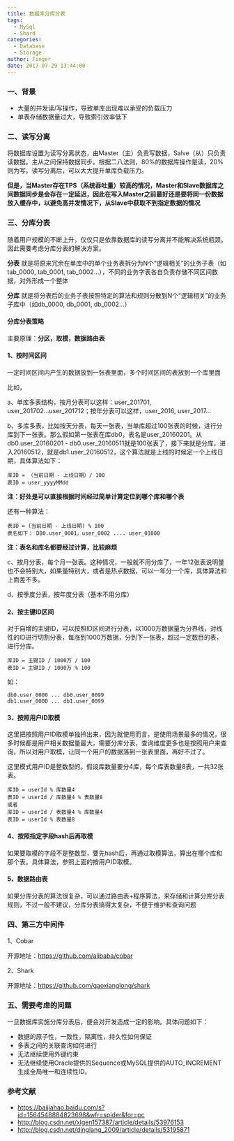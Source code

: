 ```yaml
---
title: 数据库分库分表
tags:
  - MySql
  - Shard
categories:
  - Database
  - Storage
author: Finger
date: 2017-07-29 13:44:00
---
```


### 一、背景
- 大量的并发读/写操作，导致单库出现难以承受的负载压力
- 单表存储数据量过大，导致索引效率低下

### 二、读写分离
将数据库设置为读写分离状态，由Master（主）负责写数据，Salve（从）只负责读数据。主从之间保持数据同步。根据二八法则，80%的数据库操作是读，20%则为写。读写分离后，可以大大提升单库负载压力。

**但是，当Master存在TPS（系统吞吐量）较高的情况，Master和Slave数据库之间数据同步是会存在一定延迟，因此在写入Master之前最好还是要将同一份数据放入缓存中，以避免高并发情况下，从Slave中获取不到指定数据的情况**

### 三、分库分表
随着用户规模的不断上升，仅仅只是依靠数据库的读写分离并不能解决系统瓶颈。因此需要考虑分库分表的解决方案。

**分表** 就是将原来冗余在单库中的单个业务表拆分为N个“逻辑相关”的业务子表（如tab_0000, tab_0001, tab_0002...），不同的业务字表各自负责存储不同区间数据，对外形成一个整体

**分库** 就是将分表后的业务子表按照特定的算法和规则分散到N个“逻辑相关”的业务子库中（如db_0000, db_0001, db_0002...）

#### 分库分表策略
主要原理：**分区，取模，数据路由表**

#### 1、按时间区间
一定时间区间内产生的数据放到一张表里面，多个时间区间的表放到一个库里面

比如，

a、单库多表结构，按月分表可以这样：user_201701, user_201702...user_201712；按年分表可以这样，user_2016, user_2017...

b、多库多表，比如按天分表，每天一张表，当单库超过100张表的时候，进行分库到下一张表。那么假如第一张表在库db0，表名是user_20160201。从db0.user_20160201 - db0.user_20160511就是100张表了，接下来就是分库，进入20160512，就是db1.user_20160512，这个算法就是上线的时候定一个上线日期，具体算法如下：

```
库ID = （当前日期 - 上线日期）/ 100
表ID = user_yyyyMMdd
```
**注：好处是可以直接根据时间经过简单计算定位到哪个库和哪个表**

还有一种算法：
```
表ID = (当前日期 - 上线日期) % 100
表名如下： DB0.user_0001，user_0002 .... user_01000
```
**注：表名和库名都要经过计算，比较麻烦**

c、按月分表，每个月一张表。这种情况，一般就不用分库了，一年12张表说明量也不会特别大，如果量特别大，或者是热点数据，可以一年分一个库，具体算法和上面差不多。

d、按季度分表，按年度分表（基本不用分库）

#### 2、按主键ID区间

对于自增的主键ID，可以按照ID区间进行分表，以1000万数据量为分界线，对线性的ID进行切割分表，每涨到1000万数据，分到下一张表，超过一定数目的表，进行分库。

```
库ID = 主键ID / 1000万 / 100
表ID = 主键ID / 1000万 % 100
```

如：


```
db0.user_0000 ... db0.user_0099 
db1.user_0000 ... db1.user_0099
```
#### 3、按照用户ID取模
这里把按照用户ID取模单独拎出来，因为就使用而言，是使用场景最多的情况，很多时候都是用户相关数据量最大，需要分库分表，查询维度更多也是按照用户来查询，所以对用户取模，让同一个用户的数据落到一张表里面，再好不过了。

这里模式用户ID是整数型的。假设库数量要分4库，每个库表数量8表，一共32张表。

```
库ID = userId % 库数量4
表ID = userId / 库数量4 % 表数量8
或者
库ID = userId / 表数量4 % 库数量4
表ID = userId % 表数量8
```

#### 4、按照指定字段hash后再取模

如果要取模的字段不是整数型，要先hash后，再通过取模算法，算出在哪个库和那个表。具体算法，参照上面的按用户ID取模。

#### 5、数据路由表

如果分库分表的算法很复杂，可以通过路由表+程序算法，来存储和计算分库分表规则，不过一般不建议，分库分表搞得太复杂，不便于维护和查询问题


### 四、第三方中间件

1、Cobar

开源地址：https://github.com/alibaba/cobar

2、Shark

开源地址：https://github.com/gaoxianglong/shark


### 五、需要考虑的问题

一旦数据库实施分库分表后，便会对开发造成一定的影响。具体问题如下：

- 数据的原子性，一致性，隔离性，持久性如何保证
- 多表之间的关联查询如何进行
- 无法继续使用外键约束
- 无法继续使用Oracle提供的Sequence或MySQL提供的AUTO_INCREMENT生成全局唯一和连续性ID。


### 参考文献

- https://baijiahao.baidu.com/s?id=1564548884823698&wfr=spider&for=pc
- http://blog.csdn.net/xlgen157387/article/details/53976153
- http://blog.csdn.net/dinglang_2009/article/details/53195871